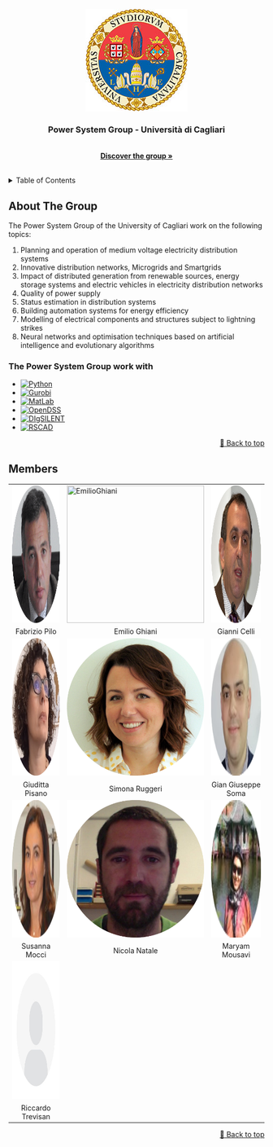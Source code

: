 <!-- ## Hey, this is the Power System Group from University of Cagliari 👋 -->

<!-- [![Contributors][contributors-shield2]][contributors-url2] -->
<!-- [![LinkedIn 2nd Author][linkedin-shield2]][linkedin-url-2nd] -->

<!-- ![Unica Logo](https://github.com/UnicaPowerSystem/.github/blob/main/profile/logo-unica.jpg) -->

<!-- PROJECT LOGO -->
<br />
<div align="center">
  <img src="https://github.com/UnicaPowerSystem/.github/blob/main/profile/logo-unica.jpg" />
</a>
  <h3 align="center">Power System Group - Università di Cagliari</h3>
  <p align="center">
    <br />
    <a href="https://web.unica.it/unica/en/dip_ingelettrica.page"><strong>Discover the group »</strong>
    </a>
    <br />
    <br />
  </p>
</div>



<!-- TABLE OF CONTENTS -->
<details>
  <summary>Table of Contents</summary>
  <ol>
    <li><a href="#about-the-group">About The Group</a>
      <ul>
        <li><a href="#the-power-system-group-work-with">We work with with</a></li>
      </ul>
    <li><a href="#members">Members</a></li>
  </ol>
</details>



<!-- ABOUT THE GROUP -->
## About The Group

<!--[![Product Name Screen Shot][product-screenshot]](https://example.com)-->

<!-- Here's a blank template to get started: To avoid retyping too much info. Do a search and replace with your text editor for the following: `github_username`, `repo_name`, `twitter_handle`, `linkedin_username`, `email_client`, `email`, `project_title`, `project_description`-->
<!-- Link for emoji https://www.webfx.com/tools/emoji-cheat-sheet/ -->

The Power System Group of the University of Cagliari work on the following topics:
1. Planning and operation of medium voltage electricity distribution systems
2. Innovative distribution networks, Microgrids and Smartgrids
3. Impact of distributed generation from renewable sources, energy storage systems and electric vehicles in electricity distribution networks
4. Quality of power supply
5. Status estimation in distribution systems
6. Building automation systems for energy efficiency
7. Modelling of electrical components and structures subject to lightning strikes
8. Neural networks and optimisation techniques based on artificial intelligence and evolutionary algorithms


<!-- We work with -->
### The Power System Group work with
* [![Python][Python-shield]][Python-url]
* [![Gurobi][Gurobi-shield]][Gurobi-url]
* [![MatLab][MatLab-shield]][MatLab-url]
* [![OpenDSS][OpenDSS-shield]][OpenDSS-url]
* [![DIgSILENT][DIgSILENT-shiled]][DIgSILENT-url]
* [![RSCAD][RSCAD-shield]][RSCAD-url]

<p align="right"><a href="#top">🔼 Back to top</a></p>


<!-- Members -->
## Members
<table>
  <tr>
    <td><img src="https://github.com/UnicaPowerSystem/.github/blob/main/profile/Pilo_photo.png" width=270 height=270 title="FabrizioPilo"></td>
    <td><img src="https://github.com/UnicaPowerSystem/.github/blob/main/profile/Ghiani_photo.png" width=270 height=270 title="EmilioGhiani"></td>
    <td><img src="https://github.com/UnicaPowerSystem/.github/blob/main/profile/Celli_photo.png" width=270 height=270 title="GianniCelli"></td>
  </tr>
  <tr align="center" valign="center">
    <td>Fabrizio Pilo</td>
    <td>Emilio Ghiani</td>
    <td>Gianni Celli</td>
  </tr>
  <tr>
    <td><img src="https://github.com/UnicaPowerSystem/.github/blob/main/profile/Pisano_photo.png" width=270 height=270 title="GiudittaPisano"></td>
    <td><img src="https://github.com/UnicaPowerSystem/.github/blob/main/profile/Ruggeri_photo.png" width=270 height=270 title="SimonaRuggeri"></td>
    <td><img src="https://github.com/UnicaPowerSystem/.github/blob/main/profile/GG_photo.png" width=270 height=270 title="GGSoma"></td>
  </tr>
  <tr align="center" valign="center">
    <td>Giuditta Pisano</td>
    <td>Simona Ruggeri</td>
    <td>Gian Giuseppe Soma</td>
  </tr>
  <tr>
    <td><img src="https://github.com/UnicaPowerSystem/.github/blob/main/profile/Mocci_photo.png" width=270 height=270 title="SusannaMocci"></td>
    <td><img src="https://github.com/UnicaPowerSystem/.github/blob/main/profile/Natale_photo.png" width=270 height=270 title="NicolaNatale"></td>
    <td><img src="https://github.com/UnicaPowerSystem/.github/blob/main/profile/Mousavi_photo.png" width=270 height=270 title="MaryamMousavi"></td>
  </tr>
  <tr align="center" valign="center">
    <td>Susanna Mocci</td>
    <td>Nicola Natale</td>
    <td>Maryam Mousavi</td>
  </tr>
  <tr>
    <td><img src="https://github.com/UnicaPowerSystem/.github/blob/main/profile/Galici_photo.png" width=270 height=270 title="Marco Galici"></td>
  </tr>
  <tr align="center" valign="center">
    <td>Riccardo Trevisan</td>
  </tr>
 </table>


<p align="right"><a href="#top">🔼 Back to top</a></p>




<!-- MARKDOWN LINKS & IMAGES -->
<!-- https://www.markdownguide.org/basic-syntax/#reference-style-links -->
<!-- To create your personalise shield go to: https://shields.io/ -->
[contributors-shield2]: https://img.shields.io/badge/Contributors-Marco%20Galici-green
[contributors-url2]: https://www.researchgate.net/profile/Marco-Galici

[linkedin-shield2]: https://img.shields.io/badge/LinkedIn-ID--Marco%20Galici-lightgrey
[linkedin-url-2nd]: https://it.linkedin.com/in/marco-galici-493069190

[Python-shield]: https://img.shields.io/badge/Python-py-green
[Python-url]: https://www.python.org/
[Gurobi-shield]: https://img.shields.io/badge/Gurobi-py-red
[Gurobi-url]: https://www.gurobi.com/
[MatLab-shield]: https://img.shields.io/badge/MatLab-mat-%23A04000
[MatLab-url]: https://www.mathworks.com/products/matlab.html
[OpenDSS-shield]: https://img.shields.io/badge/OpenDSS-dss-%23BCAEAA
[OpenDSS-url]: https://sourceforge.net/projects/electricdss/
[DIgSILENT-shiled]: https://img.shields.io/badge/DIgSILENT-pfd-%237D2208
[DIgSILENT-url]: https://www.digsilent.de/en/
[RSCAD-shield]: https://img.shields.io/badge/RSCAD-dfx-%231463DE
[RSCAD-url]: https://www.rtds.com
